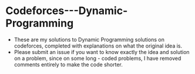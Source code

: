 # Codeforces---Dynamic-Programming
- These are my solutions to Dynamic Programming solutions on codeforces, completed with explanations on what the original idea is.
- Please submit an issue if you want to know exactly the idea and solution on a problem, since on some long - coded problems, I have removed
comments entirely to make the code shorter.
